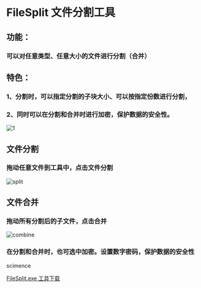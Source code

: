 
# FileSplit 文件分割工具

##  功能：
### 可以对任意类型、任意大小的文件进行分割（合并）

## 特色：
### 1、分割时，可以指定分割的子块大小、可以按指定份数进行分割，
### 2、同时可以在分割和合并时进行加密，保护数据的安全性。

![1](http://git.oschina.net/uploads/images/2015/0403/164419_dd524ee3_334438.jpeg)

## 文件分割
### 拖动任意文件到工具中，点击文件分割
![split](http://git.oschina.net/uploads/images/2015/0403/202929_75f36cd7_334438.jpeg)

## 文件合并
### 拖动所有分割后的子文件，点击合并
![combine](http://git.oschina.net/uploads/images/2015/0403/203007_237f6289_334438.jpeg)

### 在分割和合并时，也可选中加密。设置数字密码，保护数据的安全性

scimence


[FileSplit.exe 工具下载 ](https://scimence.gitee.io/filesplit/FileSplit.exe)
